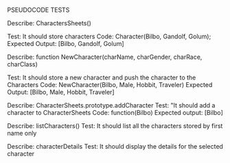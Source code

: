 PSEUDOCODE TESTS

Describe: CharactersSheets()

Test: It should store characters
Code: Character(Bilbo, Gandolf, Golum);
Expected Output: [Bilbo, Gandolf, Golum]


Describe: 
function NewCharacter(charName, charGender, charRace, charClass)

Test: It should store a new character and push the character to the Characters
Code: NewCharacter(Bilbo, Male, Hobbit, Traveler)
Expected Output:
[Bilbo, Male, Hobbit, Traveler]

Describe: CharacterSheets.prototype.addCharacter 
Test: "It should add a character to CharacterSheets
Code: function(Bilbo)
Expected output: [Bilbo]


Describe: listCharacters()
Test: It should list all the characters stored by first name only

Describe: characterDetails
Test: It should display the details for the selected character